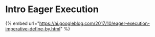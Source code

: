 # Intro Eager Execution

{% embed url="https://ai.googleblog.com/2017/10/eager-execution-imperative-define-by.html" %}



